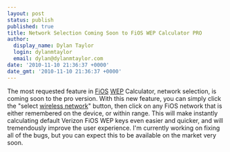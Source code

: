 ```yaml
---
layout: post
status: publish
published: true
title: Network Selection Coming Soon to FiOS WEP Calculator PRO
author:
  display_name: Dylan Taylor
  login: dylanmtaylor
  email: dylan@dylanmtaylor.com
date: '2010-11-10 21:36:37 +0000'
date_gmt: '2010-11-10 21:36:37 +0000'
---
```

<p>The most requested feature in <a class="zem_slink" title="Verizon FiOS" rel="wikipedia" href="http://en.wikipedia.org/wiki/Verizon_FiOS">FiOS</a> <a class="zem_slink" title="Wired Equivalent Privacy" rel="wikipedia" href="http://en.wikipedia.org/wiki/Wired_Equivalent_Privacy">WEP</a> Calculator, network selection, is coming soon to the pro version. With this new feature, you can simply click the "select <a class="zem_slink" title="Wireless network" rel="wikipedia" href="http://en.wikipedia.org/wiki/Wireless_network">wireless network</a>" button, then click on any FiOS network that is either remembered on the device, or within range. This will make instantly calculating default Verizon FiOS WEP keys even easier and quicker, and will tremendously improve the user experience. I'm currently working on fixing all of the bugs, but you can expect this to be available on the market very soon.</p>
